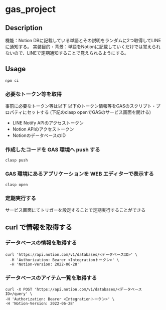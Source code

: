 # gas_project

## Description

機能：Notion DBに記載している単語とその説明をランダムに2つ取得してLINEに通知する。
実装目的・背景：単語をNotionに記載していくだけでは覚えられないので、LINEで定期通知することで覚えられるようにする。

## Usage

```
npm ci
```

### 必要なトークン等を取得

事前に必要なトークン等は以下
以下のトークン情報等をGASのスクリプト・プロパティにセットする
(下記のclasp openでGASのサービス画面を開ける)

-   LINE Notify APIのアクセストークン
-   Notion APIのアクセストークン
-   NotionのデータベースのID

### 作成したコードを GAS 環境へ push する

```
clasp push
```

### GAS 環境にあるアプリケーションを WEB エディターで表示する

```
clasp open
```

### 定期実行する

サービス画面にてトリガーを設定することで定期実行することができる

## curl で情報を取得する

### データベースの情報を取得する

```
curl 'https://api.notion.com/v1/databases/<データベースID>' \
  -H 'Authorization: Bearer <Integrationトークン>' \
  -H 'Notion-Version: 2022-06-28'
```

### データベースのアイテム一覧を取得する

```
curl -X POST 'https://api.notion.com/v1/databases/<データベースID>/query' \
-H 'Authorization: Bearer <Integrationトークン>' \
-H 'Notion-Version: 2022-06-28'
```
